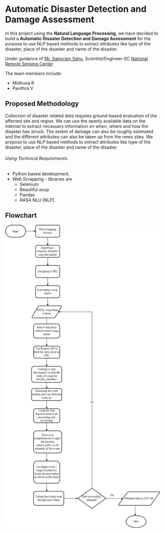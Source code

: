 # Automatic Disaster Detection and Damage Assessment

In this project using the **Natural Language Processing**, 
we have decided to build a **Automatic Disaster Detection and Damage Assessment** 
for the purpose to use NLP based methods to extract attributes like type of the disaster,
place of the disaster and name of the disaster.

Under guidance of [Mr. Samvram Sahu](https://www.facebook.com/samvram), Scientist/Engineer-SC [National Remote Sensing Center](https://www.nrsc.gov.in/)

The team members include:
* Midhuna R
* Pavithra V

## Proposed Methodology

Collection of disaster related data requires ground-based
evaluation of the affected site and region. We can use the
openly available data on the internet to extract necessary
information on when, where and how the disaster has
struck. The extent of damage can also be roughly
estimated and the different attributes can also be taken
up from the news sites. We propose to use NLP based
methods to extract attributes like type of the disaster,
place of the disaster and name of the disaster.

###### Using Technical Requirements:

- Python based development,
- Web Scrapping - libraries are
  - Selenium
  - Beautiful soup
  - Pandas
  - RASA NLU [NLP].

## Flowchart

![Flowchart](Flowchart.png)
